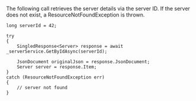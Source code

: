 The following call retrieves the server details via the server ID. If the server does not exist, a ResourceNotFoundException is thrown.

```
long serverId = 42;

try
{
    SingledResponse<Server> response = await _serverService.GetByIdAsync(serverId);

    JsonDocument originalJson = response.JsonDocument;
    Server server = response.Item;
}
catch (ResourceNotFoundException err)
{
    // server not found
}
```